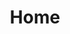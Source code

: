 ---
layout: home
title: Home
landing-title: 'Hi, my name is Moritz Egger'
description: null
image: null
author: null
show_tile: false
---